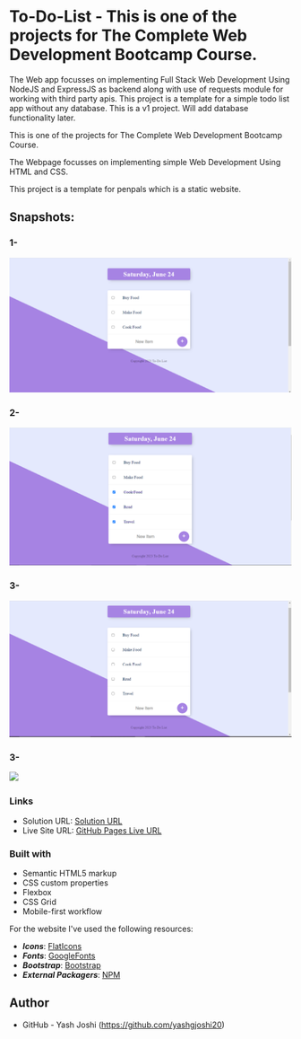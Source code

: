 # To-Do-List - This is one of the projects for The Complete Web Development Bootcamp Course.
The Web app focusses on implementing Full Stack Web Development Using NodeJS and ExpressJS as backend along with use of requests module for working with third party apis.
This project is a template for a simple todo list app without any database. This is a v1 project. Will add database functionality later.



This is one of the projects for The Complete Web Development Bootcamp Course.

The Webpage focusses on implementing simple Web Development Using HTML and CSS.

This project is a template for penpals which is a static website.

## Snapshots:
### 1-
![](./Screenshots/Screenshot-1.PNG)

### 2-
![](./Screenshots/Screenshot-2.PNG)

### 3-
![](./Screenshots/Screenshot-3.PNG)

### 3-
![](./Screenshots/Screenshot-4.PNG)

### Links

- Solution URL:  [Solution  URL](https://github.com/yashgjoshi20/Pen-Pals.git)
- Live Site URL: [GitHub Pages Live URL](https://yashgjoshi20.github.io/Pen-Pals/)

### Built with

- Semantic HTML5 markup
- CSS custom properties
- Flexbox
- CSS Grid
- Mobile-first workflow

For the website I've used the following resources:
* ***Icons***: [FlatIcons](https://www.flaticon.com/)
* ***Fonts***: [GoogleFonts](https://fonts.google.com/)
* ***Bootstrap***: [Bootstrap](https://getbootstrap.com/)
* ***External Packagers***: [NPM](https://www.npmjs.com/)

 ## Author

- GitHub - Yash Joshi (https://github.com/yashgjoshi20)

